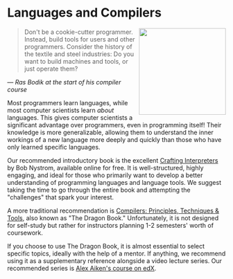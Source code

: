 # Languages and Compilers

<a href="https://www.amazon.com/Compilers-Principles-Techniques-Tools-2nd/dp/0321486811?pldnSite=1">
    <img align="right" src="https://github.com/user-attachments/assets/9589e7c9-f009-4484-ab16-1dfdd324570c" width="200" />
</a>

> Don't be a cookie-cutter programmer. Instead, build tools for users and other programmers. Consider the history of the textile and steel industries: Do you want to build machines and tools, or just operate them?  

— _Ras Bodik at the start of his compiler course_  

Most programmers learn languages, while most computer scientists learn _about_ languages. This gives computer scientists a significant advantage over programmers, even in programming itself! Their knowledge is more generalizable, allowing them to understand the inner workings of a new language more deeply and quickly than those who have only learned specific languages.  

Our recommended introductory book is the excellent [Crafting Interpreters](https://craftinginterpreters.com/contents.html) by Bob Nystrom, available online for free. It is well-structured, highly engaging, and ideal for those who primarily want to develop a better understanding of programming languages and language tools. We suggest taking the time to go through the entire book and attempting the "challenges" that spark your interest.  

A more traditional recommendation is [Compilers: Principles, Techniques & Tools](https://www.amazon.com/Compilers-Principles-Techniques-Tools-2nd/dp/0321486811?pldnSite=1), also known as "The Dragon Book." Unfortunately, it is not designed for self-study but rather for instructors planning 1-2 semesters' worth of coursework.  

If you choose to use The Dragon Book, it is almost essential to select specific topics, ideally with the help of a mentor. If anything, we recommend using it as a supplementary reference alongside a video lecture series. Our recommended series is [Alex Aiken's course on edX](https://www.edx.org/course/compilers).  

